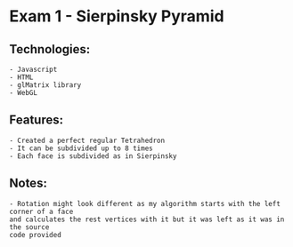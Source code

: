 # Exam 1 - Sierpinsky Pyramid

## Technologies:
    - Javascript
    - HTML
    - glMatrix library
    - WebGL

## Features:
    - Created a perfect regular Tetrahedron
    - It can be subdivided up to 8 times
    - Each face is subdivided as in Sierpinsky 

## Notes:
    - Rotation might look different as my algorithm starts with the left corner of a face
    and calculates the rest vertices with it but it was left as it was in the source
    code provided

